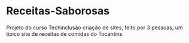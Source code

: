 # Receitas-Saborosas
Projeto do curso Techinclusão criação de sites, feito por 3 pessoas, um típico site de receitas de comidas do Tocantins
